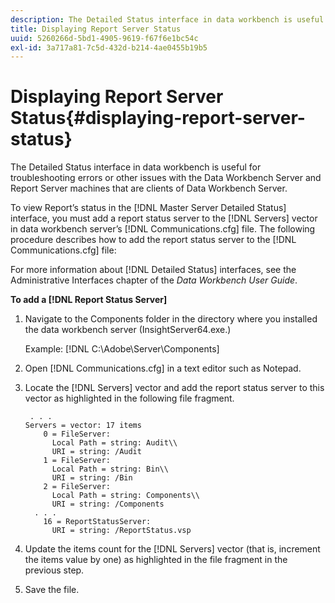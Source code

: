 ```yaml
---
description: The Detailed Status interface in data workbench is useful for troubleshooting errors or other issues with the Data Workbench Server and Report Server machines that are clients of Data Workbench Server.
title: Displaying Report Server Status
uuid: 5260266d-5bd1-4905-9619-f67f6e1bc54c
exl-id: 3a717a81-7c5d-432d-b214-4ae0455b19b5
---
```

# Displaying Report Server Status{#displaying-report-server-status}

The Detailed Status interface in data workbench is useful for troubleshooting errors or other issues with the Data Workbench Server and Report Server machines that are clients of Data Workbench Server.

To view Report’s status in the [!DNL Master Server Detailed Status] interface, you must add a report status server to the [!DNL Servers] vector in data workbench server’s [!DNL Communications.cfg] file. The following procedure describes how to add the report status server to the [!DNL Communications.cfg] file:

For more information about [!DNL Detailed Status] interfaces, see the Administrative Interfaces chapter of the *Data Workbench User Guide*.

**To add a [!DNL Report Status Server]** 

1. Navigate to the Components folder in the directory where you installed the data workbench server (InsightServer64.exe.)

   Example: [!DNL C:\Adobe\Server\Components]
1. Open [!DNL Communications.cfg] in a text editor such as Notepad.
1. Locate the [!DNL Servers] vector and add the report status server to this vector as highlighted in the following file fragment.

   ```
    . . .
   Servers = vector: 17 items
       0 = FileServer: 
         Local Path = string: Audit\\
         URI = string: /Audit
       1 = FileServer: 
         Local Path = string: Bin\\
         URI = string: /Bin
       2 = FileServer: 
         Local Path = string: Components\\
         URI = string: /Components
     . . .
       16 = ReportStatusServer: 
         URI = string: /ReportStatus.vsp
   ```

1. Update the items count for the [!DNL Servers] vector (that is, increment the items value by one) as highlighted in the file fragment in the previous step.
1. Save the file.
